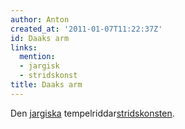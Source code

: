 ```yaml
---
author: Anton
created_at: '2011-01-07T11:22:37Z'
id: Daaks arm
links:
  mention:
  - jargisk
  - stridskonst
title: Daaks arm
---
```


Den [jargiska] tempelriddar[stridskonsten].

  [jargiska]: jargisk
  [stridskonsten]: stridskonst
